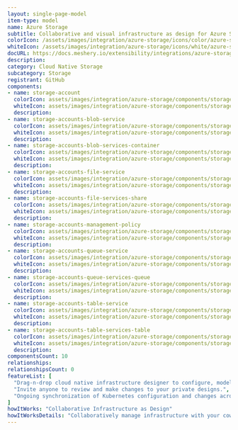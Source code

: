 ```yaml
---
layout: single-page-model
item-type: model
name: Azure Storage
subtitle: Collaborative and visual infrastructure as design for Azure Storage
colorIcon: /assets/images/integration/azure-storage/icons/color/azure-storage-color.svg
whiteIcon: /assets/images/integration/azure-storage/icons/white/azure-storage-white.svg
docURL: https://docs.meshery.io/extensibility/integrations/azure-storage
description: 
category: Cloud Native Storage
subcategory: Storage
registrant: GitHub
components: 
- name: storage-account
  colorIcon: assets/images/integration/azure-storage/components/storage-account/icons/color/storage-account-color.svg
  whiteIcon: assets/images/integration/azure-storage/components/storage-account/icons/white/storage-account-white.svg
  description: 
- name: storage-accounts-blob-service
  colorIcon: assets/images/integration/azure-storage/components/storage-accounts-blob-service/icons/color/storage-accounts-blob-service-color.svg
  whiteIcon: assets/images/integration/azure-storage/components/storage-accounts-blob-service/icons/white/storage-accounts-blob-service-white.svg
  description: 
- name: storage-accounts-blob-services-container
  colorIcon: assets/images/integration/azure-storage/components/storage-accounts-blob-services-container/icons/color/storage-accounts-blob-services-container-color.svg
  whiteIcon: assets/images/integration/azure-storage/components/storage-accounts-blob-services-container/icons/white/storage-accounts-blob-services-container-white.svg
  description: 
- name: storage-accounts-file-service
  colorIcon: assets/images/integration/azure-storage/components/storage-accounts-file-service/icons/color/storage-accounts-file-service-color.svg
  whiteIcon: assets/images/integration/azure-storage/components/storage-accounts-file-service/icons/white/storage-accounts-file-service-white.svg
  description: 
- name: storage-accounts-file-services-share
  colorIcon: assets/images/integration/azure-storage/components/storage-accounts-file-services-share/icons/color/storage-accounts-file-services-share-color.svg
  whiteIcon: assets/images/integration/azure-storage/components/storage-accounts-file-services-share/icons/white/storage-accounts-file-services-share-white.svg
  description: 
- name: storage-accounts-management-policy
  colorIcon: assets/images/integration/azure-storage/components/storage-accounts-management-policy/icons/color/storage-accounts-management-policy-color.svg
  whiteIcon: assets/images/integration/azure-storage/components/storage-accounts-management-policy/icons/white/storage-accounts-management-policy-white.svg
  description: 
- name: storage-accounts-queue-service
  colorIcon: assets/images/integration/azure-storage/components/storage-accounts-queue-service/icons/color/storage-accounts-queue-service-color.svg
  whiteIcon: assets/images/integration/azure-storage/components/storage-accounts-queue-service/icons/white/storage-accounts-queue-service-white.svg
  description: 
- name: storage-accounts-queue-services-queue
  colorIcon: assets/images/integration/azure-storage/components/storage-accounts-queue-services-queue/icons/color/storage-accounts-queue-services-queue-color.svg
  whiteIcon: assets/images/integration/azure-storage/components/storage-accounts-queue-services-queue/icons/white/storage-accounts-queue-services-queue-white.svg
  description: 
- name: storage-accounts-table-service
  colorIcon: assets/images/integration/azure-storage/components/storage-accounts-table-service/icons/color/storage-accounts-table-service-color.svg
  whiteIcon: assets/images/integration/azure-storage/components/storage-accounts-table-service/icons/white/storage-accounts-table-service-white.svg
  description: 
- name: storage-accounts-table-services-table
  colorIcon: assets/images/integration/azure-storage/components/storage-accounts-table-services-table/icons/color/storage-accounts-table-services-table-color.svg
  whiteIcon: assets/images/integration/azure-storage/components/storage-accounts-table-services-table/icons/white/storage-accounts-table-services-table-white.svg
  description: 
componentsCount: 10
relationships: 
relationshipsCount: 0
featureList: [
  "Drag-n-drop cloud native infrastructure designer to configure, model, and deploy your workloads.",
  "Invite anyone to review and make changes to your private designs.",
  "Ongoing synchronization of Kubernetes configuration and changes across any number of clusters."
]
howItWorks: "Collaborative Infrastructure as Design"
howItWorksDetails: "Collaboratively manage infrastructure with your coworkers synchronously sharing the same designs."
---
```

